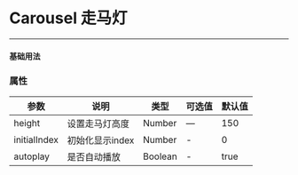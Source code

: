 # Carousel 走马灯
----
#### 基础用法
<vuep  :options="{ tabSize: 2 }"  template="#example"></vuep>

### 属性
| 参数      | 说明    | 类型      | 可选值       | 默认值   |
|---------- |-------- |---------- |-------------  |-------- |
| height     | 设置走马灯高度   | Number  |    — | 150   |
| initialIndex     | 初始化显示index   |  Number   | - |     0   |
| autoplay     | 是否自动播放   | Boolean    |   - |     true    | 

<script v-pre type="text/x-template" id="example">
  <template>
        <div>
            <f-carousel :height="150" :autoplay="autoplay" :initialIndex="0" @change="carouselChange">
                <f-carousel-item v-for="(item,index) in carousel" :key="index">
                    <a href="#"><img  width="100%" height="100%" :src="item" alt=""></a>
                </f-carousel-item>
            </f-carousel>
        <br/>
      <f-button type="primary" @click="closeAutoplay">切换自动播放</f-button>
    </div>
  </template>
  <script>
    export default {
      data: function () {
        return {
            autoplay:false,
            carousel:['/FoolUi/dist/static/images/timg0.jpeg', '/FoolUi/dist/static/images/timg1.jpeg', '/FoolUi/dist/static/images/timg2.jpeg', '/FoolUi/dist/static/images/timg3.jpeg', '/FoolUi/dist/static/images/timg4.jpeg', '/FoolUi/dist/static/images/timg5.jpeg'],
         }
      },
      methods: {
        closeAutoplay(){
          this.autoplay = !this.autoplay 
        },
        carouselChange(index){
          console.log(index)
        },
      }
    }
  </script>
</script>